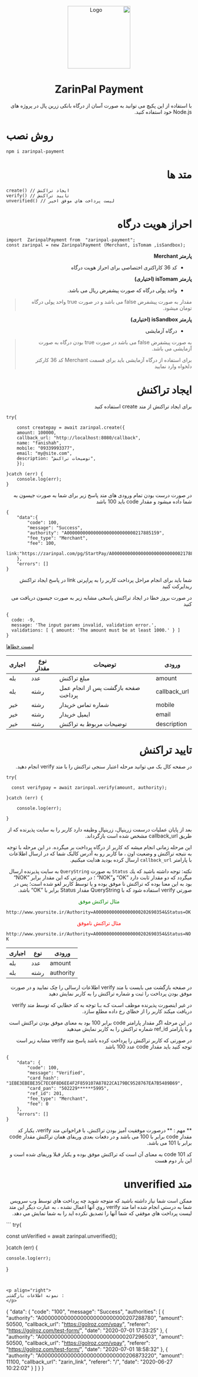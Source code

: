 <div dir="rtl">
<p align="center">
<img src="https://s2.uupload.ir/files/4534_5enu.png" alt="Logo" height=170>
<h1 align="center">ZarinPal Payment</h1>
با استفاده از این پکیچ می توانید به صورت آسان از درگاه بانکی زرین پال در پروژه های Node.js خود استفاده کنید.
</p>
</div>

# روش نصب
</div>

```
npm i zarinpal-payment
```

<div dir="rtl">

# متد ها

  </div>
  
```
create() // ایجاد تراکنش
verify() // تایید تراکنش
unverified() // ليست پرداخت هاي موفق اخیر
```

  <div dir="rtl">

# احراز هویت درگاه

  </div>
  
```
import  ZarinpalPayment from  "zarinpal-payment";
const zarinpal = new ZarinpalPayment (Merchant, isTomam ,isSandbox);
```
  <div dir="rtl">
  
**پارمتر Merchant**

 - كد 36 كاراكتری اختصاصی برای احراز هویت درگاه

 
**پارمتر isTomam (اختیاری)**

 - واحد پولی درگاه که صورت پیشفرض ریال می باشد.
 > مقدار به صورت پیشفرض false می باشد و در صورت true واحد پولی درگاه تومان میشود.

**پارمتر isSandbox (اختیاری)**

 - درگاه آزمایشی
 > به صورت پیشفرض false می باشد در صورت true بودن درگاه به صورت آزمایشی می باشد.
 > 
> برای استفاده از درگاه آزمایشی باید برای قسمت Merchant کد 36  کارکتر دلخواه وارد نمایید

  </div>
  <div dir="rtl">
  
  # ایجاد تراکنش
  
  
  <p>
  برای ایجاد تراکنش از متد create استفاده کنید
  
  </p>
	
  </div>

```
try{

	const createpay = await zarinpal.create({
	amount: 100000,
	callback_url: "http://localhost:8080/callback",
	name: "fanishah",
	mobile: "09339993377",
	email: "my@site.com",
	description: "توضیحات تراکنش",
	});
	
}catch (err) {
	console.log(err);
}
```

  <div dir="rtl">
	
  در صورت درست بودن تمام ورودی های متد پاسخ زیر برای شما به صورت جیسون به شما داده میشود و مقدار code باید 100 باشد
</div>

```
{
    "data":{
        "code": 100,
        "message": "Success",
        "authority": "A00000000000000000000000000217885159",
        "fee_type": "Merchant",
        "fee": 100,
        link:"https://zarinpal.com/pg/StartPay/A00000000000000000000000000217885159"
	},
	"errors": []
}
```

<div dir="rtl">
  
   شما باید برای انجام مراحل پرداخت کاربر را به  پراپرتی link در پاسخ ایجاد تراکنش ریدایرکت کنید

در صورت بروز خطا در ایجاد تراکنش پاسخی مشابه زیر به صورت جیسون دریافت می کنید

</div>

```
{
  code: -9,
  message: 'The input params invalid, validation error.',
  validations: [ { amount: 'The amount must be at least 1000.' } ]
}
```

[ لیست خطاها](https://docs.zarinpal.com/paymentGateway/error.html)

| اجباری | نوع مقدار  | توضیحات | ورودی
| ------ | ---- | -------- |-------- |
| بله    | عدد  |  مبلغ تراكنش | amount   |
| بله    | رشته  | صفحه بازگشت پس از انجام عمل پرداخت | callback_url |
| خیر    | رشته |  شماره تماس خریدار |mobile |
| خیر    | رشته |  ایمیل خریدار | email |
| خیر | رشته |  توضیحات مربوط به تراکنش | description |


<div dir="rtl">

# تایید تراکنش

در صفحه کال بک می توانید مرحله اعتبار سنجی تراکنش را با متد verify انجام دهید.

</div>

```
try{

  const verifypay = await zarinpal.verify(amount, authority);

}catch (err) {

	console.log(err);

}
```

<div dir="rtl">
  
بعد از پايان عمليات درسمت زرينپال، زرينپال وظيفه دارد كاربر را به سايت پذيرنده كه از طريق callback_url مشخص شده است بازگرداند.
 
این مرحله زمانی انجام میشه که کاربر از درگاه پرداخت بر میگرده. در این مرحله با توجه به نتیجه تراکنش و وضعیت اون ، ما کاربر رو به آدرس کالبک شما که در ارسال اطلاعات با پارامتر  `callback_url`  ارسال کرده بودید هدایت میکنیم.

نكته: توجه داشته باشيد كه يك  `Status`  به صورت  `QueryString`  به سايت پذيرنده ارسال ميگردد كه دو مقدار ثابت دارد ”OK“ و”NOK“ ؛ در صورتي كه اين مقدار برابر ”NOK“ بود به اين معنا بوده كه تراكنش نا موفق بوده و يا توسط كاربر لغو شده است؛ پس در صورتي verify استفاده شود كه با QueryString مقدار Status برابر با ”OK“ باشد.
</div>
<p align="center" style="color:green">مثال تراکنش موفق</p>

`http://www.yoursite.ir/Authority=A00000000000000000202690354&Status=OK`

<p align="center" style="color:red">
مثال تراکنش ناموفق
</p>

`http://www.yoursite.ir/Authority=A00000000000000000202690354&Status=NOK`

اجباری | نوع | ورودی 
--- | --- | ---  
| بله| عدد |amount|
| بله| رشته |authority|

<div dir="rtl">
در صفحه بازگشت می بایست با متد verify اطلاعات ارسالی را چک نمایید و در صورت موفق بودن پرداخت را ثبت و شماره تراکنش را به کاربر نمایش دهید

در غير اينصورت پذيرنده موظف اسـت كـه بـا توجه به كد خطايي كه توسط متد verify دريافت ميكند كاربر را از خطاي رخ داده مطلع سازد.

در این مرحله اگر مقدار پارامتر code برابر 100 بود به معنای موفق بودن تراکنش است و با پارامتر ref_id شماره تراکنش را به کاربر نمایش میدهید	

	
در صورتی که کاربر تراکنش را پرداخت کرده باشد پاسخ متد verify مشابه زیر است توجه کنید باید مقدار code عدد 100 باشد
  </div>

```
{
    "data": {
        "code": 100,
        "message": "Verified",
        "card_hash": "1EBE3EBEBE35C7EC0F8D6EE4F2F859107A87822CA179BC9528767EA7B5489B69",
        "card_pan": "502229******5995",
        "ref_id": 201,
        "fee_type": "Merchant",
        "fee": 0
    },
    "errors": []
}
```

<div dir="rtl">
** مهم : ** 
درصورت موفقیت آمیز بودن تراکنش، با فراخوانی متد verify، یکبار کد مقدار code  برابر با 100 می باشد و در دفعات بعدی وریفای همان تراکنش مقدار code  برابر با 101 می باشد.
 </div>
<div dir="rtl">

کد code 101 به معنای آن است که تراکنش موفق بوده و یکبار قبلا وریفای شده است و این بار دوم هست

</div>
 
<div dir="rtl">

# متد unverified

ممكن است شما نياز داشته باشيد كه متوجه شويد چه پرداخت هاي توسط وب سرويس شما به درستي انجام شده اما متد verify روي آنها اعمال نشده ، به عبارت ديگر اين متد ليست پرداخت هاي موفقي كه شما آنها را تصديق نكرده ايد را به شما نمايش مي دهد.

</div>
```
try{

  const unVerified = await zarinpal.unverified();

}catch (err) {

	console.log(err);
  
}
```


<p align="right">
نمونه اطلاعات بازگشتی :
</p>

```
{
    "data": {
        "code": "100",
        "message": "Success",
        "authorities": [
            {
                "authority": "A00000000000000000000000000207288780",
                "amount": 50500,
                "callback_url": "https://golroz.com/vpay",
                "referer": "https://golroz.com/test-form/",
                "date": "2020-07-01 17:33:25"
            },
            {
                "authority": "A00000000000000000000000000207296503",
                "amount": 50500,
                "callback_url": "https://golroz.com/vpay",
                "referer": "https://golroz.com/test-form/",
                "date": "2020-07-01 18:58:32"
            },
            {
                "authority": "A00000000000000000000000000206873220",
                "amount": 11100,
                "callback_url": "zarin_link",
                "referer": "/",
                "date": "2020-06-27 10:22:02"
            }
        ]
    }
}
```